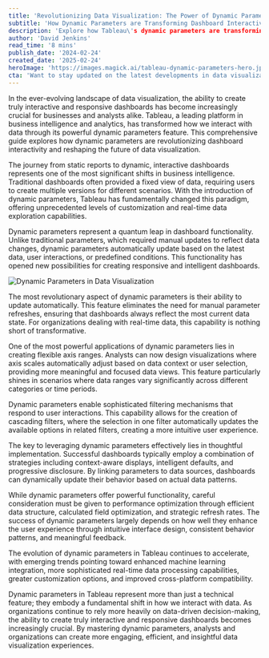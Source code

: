 ```yaml
---
title: 'Revolutionizing Data Visualization: The Power of Dynamic Parameters in Tableau Dashboards'
subtitle: 'How Dynamic Parameters are Transforming Dashboard Interactivity'
description: 'Explore how Tableau\'s dynamic parameters are transforming data visualization through automated updates, flexible axis ranges, and sophisticated filtering mechanisms. Learn implementation strategies and best practices for creating more responsive and intelligent dashboards.'
author: 'David Jenkins'
read_time: '8 mins'
publish_date: '2024-02-24'
created_date: '2025-02-24'
heroImage: 'https://images.magick.ai/tableau-dynamic-parameters-hero.jpg'
cta: 'Want to stay updated on the latest developments in data visualization and analytics? Follow us on LinkedIn for expert insights, tips, and industry trends that will help you master dynamic parameters and beyond!'
---
```


In the ever-evolving landscape of data visualization, the ability to create truly interactive and responsive dashboards has become increasingly crucial for businesses and analysts alike. Tableau, a leading platform in business intelligence and analytics, has transformed how we interact with data through its powerful dynamic parameters feature. This comprehensive guide explores how dynamic parameters are revolutionizing dashboard interactivity and reshaping the future of data visualization.

The journey from static reports to dynamic, interactive dashboards represents one of the most significant shifts in business intelligence. Traditional dashboards often provided a fixed view of data, requiring users to create multiple versions for different scenarios. With the introduction of dynamic parameters, Tableau has fundamentally changed this paradigm, offering unprecedented levels of customization and real-time data exploration capabilities.

Dynamic parameters represent a quantum leap in dashboard functionality. Unlike traditional parameters, which required manual updates to reflect data changes, dynamic parameters automatically update based on the latest data, user interactions, or predefined conditions. This functionality has opened new possibilities for creating responsive and intelligent dashboards.

![Dynamic Parameters in Data Visualization](https://i.magick.ai/PIXE/1738406181100_magick_img_second.webp)

The most revolutionary aspect of dynamic parameters is their ability to update automatically. This feature eliminates the need for manual parameter refreshes, ensuring that dashboards always reflect the most current data state. For organizations dealing with real-time data, this capability is nothing short of transformative.

One of the most powerful applications of dynamic parameters lies in creating flexible axis ranges. Analysts can now design visualizations where axis scales automatically adjust based on data context or user selection, providing more meaningful and focused data views. This feature particularly shines in scenarios where data ranges vary significantly across different categories or time periods.

Dynamic parameters enable sophisticated filtering mechanisms that respond to user interactions. This capability allows for the creation of cascading filters, where the selection in one filter automatically updates the available options in related filters, creating a more intuitive user experience.

The key to leveraging dynamic parameters effectively lies in thoughtful implementation. Successful dashboards typically employ a combination of strategies including context-aware displays, intelligent defaults, and progressive disclosure. By linking parameters to data sources, dashboards can dynamically update their behavior based on actual data patterns.

While dynamic parameters offer powerful functionality, careful consideration must be given to performance optimization through efficient data structure, calculated field optimization, and strategic refresh rates. The success of dynamic parameters largely depends on how well they enhance the user experience through intuitive interface design, consistent behavior patterns, and meaningful feedback.

The evolution of dynamic parameters in Tableau continues to accelerate, with emerging trends pointing toward enhanced machine learning integration, more sophisticated real-time data processing capabilities, greater customization options, and improved cross-platform compatibility.

Dynamic parameters in Tableau represent more than just a technical feature; they embody a fundamental shift in how we interact with data. As organizations continue to rely more heavily on data-driven decision-making, the ability to create truly interactive and responsive dashboards becomes increasingly crucial. By mastering dynamic parameters, analysts and organizations can create more engaging, efficient, and insightful data visualization experiences.